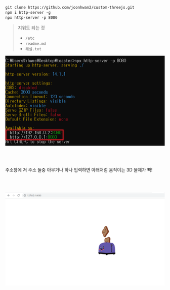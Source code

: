 ```console
git clone https://github.com/joonhwan2/custom-threejs.git
npm i http-server -g
npx http-server -p 8080
```

> 지워도 되는 것
> * `/etc`
> * `readme.md`
> * `해설.txt`



![Desktop View](/etc/1.png)

<br>
<br>

주소창에 저 주소 둘중 아무거나 하나 입력하면 아래처럼 움직이는 3D 물체가 뽝!

<br>
<br>

![Desktop View](/etc/2.PNG)
